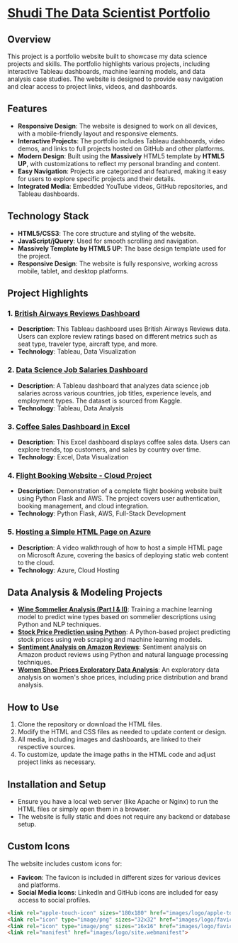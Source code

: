 # [Shudi The Data Scientist Portfolio](https://shudi-zhao.github.io/ShudiTheDataScientist.github.io/)

## Overview

This project is a portfolio website built to showcase my data science projects and skills. The portfolio highlights various projects, including interactive Tableau dashboards, machine learning models, and data analysis case studies. The website is designed to provide easy navigation and clear access to project links, videos, and dashboards.

## Features

- **Responsive Design**: The website is designed to work on all devices, with a mobile-friendly layout and responsive elements.
- **Interactive Projects**: The portfolio includes Tableau dashboards, video demos, and links to full projects hosted on GitHub and other platforms.
- **Modern Design**: Built using the **Massively** HTML5 template by **HTML5 UP**, with customizations to reflect my personal branding and content.
- **Easy Navigation**: Projects are categorized and featured, making it easy for users to explore specific projects and their details.
- **Integrated Media**: Embedded YouTube videos, GitHub repositories, and Tableau dashboards.

## Technology Stack

- **HTML5/CSS3**: The core structure and styling of the website.
- **JavaScript/jQuery**: Used for smooth scrolling and navigation.
- **Massively Template by HTML5 UP**: The base design template used for the project.
- **Responsive Design**: The website is fully responsive, working across mobile, tablet, and desktop platforms.

## Project Highlights

### 1. [British Airways Reviews Dashboard](https://public.tableau.com/app/profile/shudi.zhao4744/viz/BritishAirwaysReviewsDashboard_17255026330130/Dashboard1#1)
- **Description**: This Tableau dashboard uses British Airways Reviews data. Users can explore review ratings based on different metrics such as seat type, traveler type, aircraft type, and more.
- **Technology**: Tableau, Data Visualization

### 2. [Data Science Job Salaries Dashboard](https://public.tableau.com/app/profile/shudi.zhao4744/viz/DataScienceJobSalaryAnalysis_17255948048640/DataScienceJobSalary)
- **Description**: A Tableau dashboard that analyzes data science job salaries across various countries, job titles, experience levels, and employment types. The dataset is sourced from Kaggle.
- **Technology**: Tableau, Data Analysis

### 3. [Coffee Sales Dashboard in Excel](https://github.com/Shudi-Zhao/coffee_sales_dashboard_excel/blob/main/coffee_sales_dashboard.png)
- **Description**: This Excel dashboard displays coffee sales data. Users can explore trends, top customers, and sales by country over time.
- **Technology**: Excel, Data Visualization

### 4. [Flight Booking Website - Cloud Project](https://www.youtube.com/watch?v=Z4OV-IAUsfs)
- **Description**: Demonstration of a complete flight booking website built using Python Flask and AWS. The project covers user authentication, booking management, and cloud integration.
- **Technology**: Python Flask, AWS, Full-Stack Development

### 5. [Hosting a Simple HTML Page on Azure](https://www.youtube.com/watch?v=1pYli449VCU)
- **Description**: A video walkthrough of how to host a simple HTML page on Microsoft Azure, covering the basics of deploying static web content to the cloud.
- **Technology**: Azure, Cloud Hosting

## Data Analysis & Modeling Projects

- **[Wine Sommelier Analysis (Part I & II)](https://shudi-zhao.github.io/My_Data_Science_Blog/spacy/python/machine%20learning/data%20mining/nlp/randomforest/2021/05/07/Wine-Sommelier-Analysi-Part1.html)**: Training a machine learning model to predict wine types based on sommelier descriptions using Python and NLP techniques.
- **[Stock Price Prediction using Python](https://shudi-zhao.github.io/My_Data_Science_Blog/machine%20learning/python/selenium/stock/2021/03/17/Stock-Prediction.html)**: A Python-based project predicting stock prices using web scraping and machine learning models.
- **[Sentiment Analysis on Amazon Reviews](https://shudi-zhao.github.io/My_Data_Science_Blog/sentiment%20analysis/wordcloud/python/machine%20learning/data%20mining/2021/03/14/Sentiment-Analysis.html)**: Sentiment analysis on Amazon product reviews using Python and natural language processing techniques.
- **[Women Shoe Prices Exploratory Data Analysis](https://shudi-zhao.github.io/My_Data_Science_Blog/eda/python/data%20vidualization/2020/12/01/Women-Shoes.html)**: An exploratory data analysis on women's shoe prices, including price distribution and brand analysis.

## How to Use

1. Clone the repository or download the HTML files.
2. Modify the HTML and CSS files as needed to update content or design.
3. All media, including images and dashboards, are linked to their respective sources.
4. To customize, update the image paths in the HTML code and adjust project links as necessary.

## Installation and Setup

- Ensure you have a local web server (like Apache or Nginx) to run the HTML files or simply open them in a browser.
- The website is fully static and does not require any backend or database setup.

## Custom Icons

The website includes custom icons for:
- **Favicon**: The favicon is included in different sizes for various devices and platforms.
- **Social Media Icons**: LinkedIn and GitHub icons are included for easy access to social profiles.

```html
<link rel="apple-touch-icon" sizes="180x180" href="images/logo/apple-touch-icon.png">
<link rel="icon" type="image/png" sizes="32x32" href="images/logo/favicon-32x32.png">
<link rel="icon" type="image/png" sizes="16x16" href="images/logo/favicon-16x16.png">
<link rel="manifest" href="images/logo/site.webmanifest">
